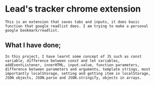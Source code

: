# Lead's tracker chrome extension
    This is an extension that saves tabs and inputs, it does basic function that google readlist does. I am trying to make a personal google bookmark/readlist.

## What I have done;
    In this project, I have learnt some concept of JS such as const variable, difference between const and let variables, addEventListener, innerHTML, input.value, function parameters, difference between parameters and arguments, template strings, most importantly localStorage, setting and getting item in localStorage, JSON objects, JSON.parse and JSON.stringify, objects in arrays.
